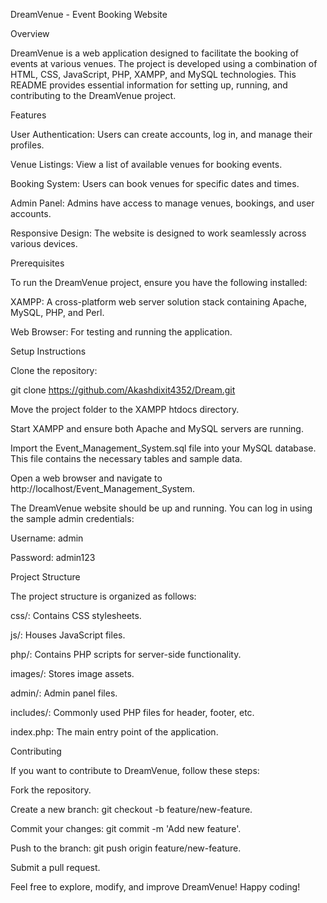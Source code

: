 DreamVenue - Event Booking Website

Overview

DreamVenue is a web application designed to facilitate the booking of events at various venues. The project is developed using a combination of HTML, CSS, JavaScript, PHP, XAMPP, and MySQL technologies. This README provides essential information for setting up, running, and contributing to the DreamVenue project.

Features

User Authentication: Users can create accounts, log in, and manage their profiles.

Venue Listings: View a list of available venues for booking events.

Booking System: Users can book venues for specific dates and times. 

Admin Panel: Admins have access to manage venues, bookings, and user accounts.

Responsive Design: The website is designed to work seamlessly across various devices.

Prerequisites

To run the DreamVenue project, ensure you have the following installed:

XAMPP: A cross-platform web server solution stack containing Apache, MySQL, PHP, and Perl.

Web Browser: For testing and running the application.

Setup Instructions

Clone the repository:

git clone https://github.com/Akashdixit4352/Dream.git

Move the project folder to the XAMPP htdocs directory.

Start XAMPP and ensure both Apache and MySQL servers are running.

Import the Event_Management_System.sql file into your MySQL database. This file contains the necessary tables and sample data.

Open a web browser and navigate to http://localhost/Event_Management_System.

The DreamVenue website should be up and running. You can log in using the sample admin credentials:

Username: admin

Password: admin123

Project Structure

The project structure is organized as follows:

css/: Contains CSS stylesheets.

js/: Houses JavaScript files.

php/: Contains PHP scripts for server-side functionality.

images/: Stores image assets.

admin/: Admin panel files.

includes/: Commonly used PHP files for header, footer, etc.

index.php: The main entry point of the application.

Contributing

If you want to contribute to DreamVenue, follow these steps:

Fork the repository.

Create a new branch: git checkout -b feature/new-feature.

Commit your changes: git commit -m 'Add new feature'.

Push to the branch: git push origin feature/new-feature.

Submit a pull request.

Feel free to explore, modify, and improve DreamVenue! Happy coding!
